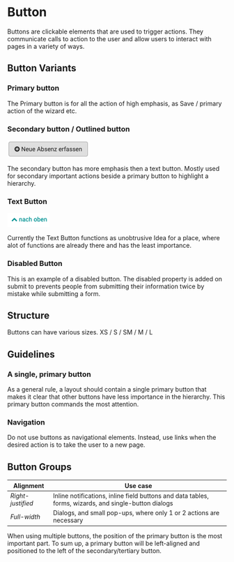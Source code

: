 
# Button
Buttons are clickable elements that are used to trigger actions. They communicate calls to action to the user and allow users to interact with pages in a variety of ways. 
## Button Variants

### Primary button

The Primary button is for all the action of high emphasis, as Save / primary action of the wizard etc.


### Secondary button / Outlined button

![Secondary Button](assets/button_icon_right.png "Button")

The secondary button has more emphasis then a text button. Mostly used for secondary important actions beside a primary button to highlight a hierarchy.

### Text Button

![Text Button](assets/text_button.png "Text Button")

Currently the Text Button functions as unobtrusive Idea for a place, where alot of functions are already there and has the least importance.


### Disabled Button

This is an example of a disabled button. The disabled property is added on submit to prevents people from submitting their information twice by mistake while submitting a form.

## Structure

Buttons can have various sizes.
XS / S / SM / M / L

## Guidelines

### A single, primary button
As a general rule, a layout should contain a single primary button that makes it clear that other buttons have less importance in the hierarchy. This primary button commands the most attention.

### Navigation
Do not use buttons as navigational elements. Instead, use links when the desired action is to take the user to a new page.

## Button Groups

| Alignment    | Use case|
|--------------|-----------
| *Right-justified*     | 	Inline notifications, inline field buttons and data tables, forms, wizards, and single-button dialogs |
| *Full-width*	     | Dialogs, and small pop-ups, where only 1 or 2 actions are necessary  |

When using multiple buttons, the position of the primary button is the most important part. To sum up, a primary button will be left-aligned and positioned to the left of the secondary/tertiary button.